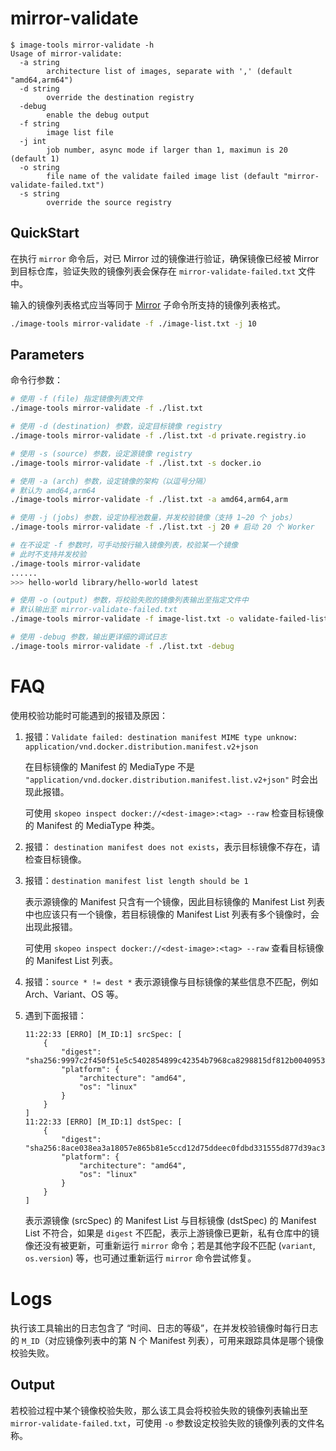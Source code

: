 # mirror-validate

```console
$ image-tools mirror-validate -h
Usage of mirror-validate:
  -a string
        architecture list of images, separate with ',' (default "amd64,arm64")
  -d string
        override the destination registry
  -debug
        enable the debug output
  -f string
        image list file
  -j int
        job number, async mode if larger than 1, maximun is 20 (default 1)
  -o string
        file name of the validate failed image list (default "mirror-validate-failed.txt")
  -s string
        override the source registry
```

## QuickStart

在执行 `mirror` 命令后，对已 Mirror 过的镜像进行验证，确保镜像已经被 Mirror 到目标仓库，验证失败的镜像列表会保存在 `mirror-validate-failed.txt` 文件中。

输入的镜像列表格式应当等同于 [Mirror](./mirror.md) 子命令所支持的镜像列表格式。 

```sh
./image-tools mirror-validate -f ./image-list.txt -j 10
```

## Parameters

命令行参数：

```sh
# 使用 -f (file) 指定镜像列表文件
./image-tools mirror-validate -f ./list.txt

# 使用 -d (destination) 参数，设定目标镜像 registry
./image-tools mirror-validate -f ./list.txt -d private.registry.io

# 使用 -s (source) 参数，设定源镜像 registry
./image-tools mirror-validate -f ./list.txt -s docker.io

# 使用 -a (arch) 参数，设定镜像的架构（以逗号分隔）
# 默认为 amd64,arm64
./image-tools mirror-validate -f ./list.txt -a amd64,arm64,arm

# 使用 -j (jobs) 参数，设定协程池数量，并发校验镜像（支持 1~20 个 jobs）
./image-tools mirror-validate -f ./list.txt -j 20 # 启动 20 个 Worker

# 在不设定 -f 参数时，可手动按行输入镜像列表，校验某一个镜像
# 此时不支持并发校验
./image-tools mirror-validate
......
>>> hello-world library/hello-world latest

# 使用 -o (output) 参数，将校验失败的镜像列表输出至指定文件中
# 默认输出至 mirror-validate-failed.txt
./image-tools mirror-validate -f image-list.txt -o validate-failed-list.txt

# 使用 -debug 参数，输出更详细的调试日志
./image-tools mirror-validate -f ./list.txt -debug
```

# FAQ

使用校验功能时可能遇到的报错及原因：

1. 报错：`Validate failed: destination manifest MIME type unknow: application/vnd.docker.distribution.manifest.v2+json`

    在目标镜像的 Manifest 的 MediaType 不是 `"application/vnd.docker.distribution.manifest.list.v2+json"` 时会出现此报错。

    可使用 `skopeo inspect docker://<dest-image>:<tag> --raw` 检查目标镜像的 Manifest 的 MediaType 种类。

1. 报错： `destination manifest does not exists`，表示目标镜像不存在，请检查目标镜像。

1. 报错：`destination manifest list length should be 1`

    表示源镜像的 Manifest 只含有一个镜像，因此目标镜像的 Manifest List 列表中也应该只有一个镜像，若目标镜像的 Manifest List 列表有多个镜像时，会出现此报错。

    可使用 `skopeo inspect docker://<dest-image>:<tag> --raw` 查看目标镜像的 Manifest List 列表。

1. 报错：`source * != dest *` 表示源镜像与目标镜像的某些信息不匹配，例如 Arch、Variant、OS 等。

1. 遇到下面报错：

    ```text
    11:22:33 [ERRO] [M_ID:1] srcSpec: [
        {
            "digest": "sha256:9997c2f450f51e5c5402854899c42354b7968ca8298815df812b00409533527c",
            "platform": {
                "architecture": "amd64",
                "os": "linux"
            }
        }
    ]
    11:22:33 [ERRO] [M_ID:1] dstSpec: [
        {
            "digest": "sha256:8ace038ea3a18057e865b81e5ccd12d75ddeec0fdbd331555d877d39ac3f45bb",
            "platform": {
                "architecture": "amd64",
                "os": "linux"
            }
        }
    ]
    ```

    表示源镜像 (srcSpec) 的 Manifest List 与目标镜像 (dstSpec) 的 Manifest List 不符合，如果是 `digest` 不匹配，表示上游镜像已更新，私有仓库中的镜像还没有被更新，可重新运行 `mirror` 命令；若是其他字段不匹配 (`variant`, `os.version`) 等，也可通过重新运行 `mirror` 命令尝试修复。

# Logs

执行该工具输出的日志包含了 “时间、日志的等级”，在并发校验镜像时每行日志的 `M_ID`（对应镜像列表中的第 N 个 Manifest 列表），可用来跟踪具体是哪个镜像校验失败。

## Output

若校验过程中某个镜像校验失败，那么该工具会将校验失败的镜像列表输出至 `mirror-validate-failed.txt`，可使用 `-o` 参数设定校验失败的镜像列表的文件名称。
